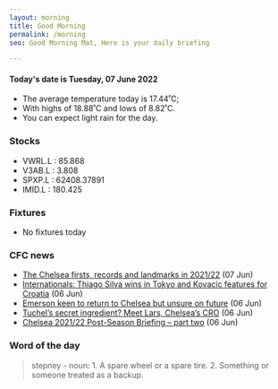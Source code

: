 ```yaml
---
layout: morning
title: Good Morning
permalink: /morning
seo: Good Morning Mat, Here is your daily briefing

---
```


<!-- weather_marker starts -->
#### Today's date is Tuesday, 07 June 2022

- The average temperature today is 17.44˚C;
- With highs of 18.88˚C and lows of 8.82˚C.
- You can expect light rain for the day.

<!-- weather_marker ends -->

### Stocks

<!-- stocks_marker starts -->

- VWRL.L : 85.868
- V3AB.L : 3.808
- SPXP.L : 62408.37891
- IMID.L : 180.425

<!-- stocks_marker ends -->

### Fixtures

<!-- sports_marker starts -->

- No fixtures today
<!-- sports_marker ends -->

### CFC news

<!-- cfc_marker starts -->
- [The Chelsea firsts, records and landmarks in 2021/22](https://www.chelseafc.com/en/news/2022/06/07/the-chelsea-firsts--records-and-landmarks-in-2021-22) (07 Jun)
- [Internationals: Thiago Silva wins in Tokyo and Kovacic features for Croatia](https://www.chelseafc.com/en/news/2022/06/06/internationals--thiago-silva-wins-in-tokyo-and-kovacic-features-) (06 Jun)
- [Emerson keen to return to Chelsea but unsure on future](https://www.chelseafc.com/en/news/2022/06/06/emerson-keen-to-return-to-chelsea-but-unsure-on-future-) (06 Jun)
- [Tuchel’s secret ingredient? Meet Lars, Chelsea’s CRO](https://www.chelseafc.com/en/news/2022/06/06/tuchel-s-secret-ingredient--meet-lars--chelsea-s-cro) (06 Jun)
- [Chelsea 2021/22 Post-Season Briefing – part two](https://www.chelseafc.com/en/news/2022/06/06/chelsea-2021-22-post-season-briefing---part-two) (06 Jun)

<!-- cfc_marker ends -->

### Word of the day
<!-- word_marker starts -->

 > stepney - noun: 1. A spare wheel or a spare tire. 2. Something or someone treated as a backup.

<!-- word_marker ends -->
